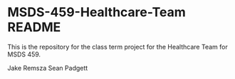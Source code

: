 # MSDS-459-Healthcare-Team README

This is the repository for the class term project for the Healthcare Team for MSDS 459.

Jake Remsza
Sean Padgett
